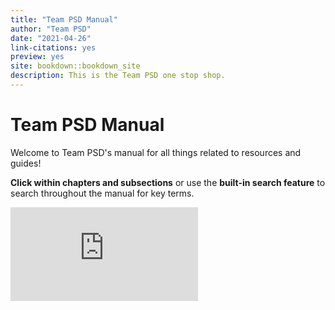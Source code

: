 ```yaml
---
title: "Team PSD Manual"
author: "Team PSD"
date: "2021-04-26"
link-citations: yes
preview: yes
site: bookdown::bookdown_site
description: This is the Team PSD one stop shop.
---
```


# Team PSD Manual

Welcome to Team PSD's manual for all things related to resources and guides!

**Click within chapters and subsections** or use the **built-in search feature** to search throughout the manual for key terms.

![For step-by-step instructions on how to use and contribute to this manaul, click here.](https://lzim.github.io/teampsd/2-use-and-contribute-to-this-manual.html#contribute-to-manual-using-github)
